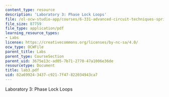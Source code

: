 ```yaml
---
content_type: resource
description: 'Laboratory 3: Phase Lock Loops'
file: /ol-ocw-studio-app/courses/6-331-advanced-circuit-techniques-spring-2002/82a699243437c9217f47822034943ca7_lab3.pdf
file_size: 87759
file_type: application/pdf
learning_resource_types:
- Labs
license: https://creativecommons.org/licenses/by-nc-sa/4.0/
ocw_type: OCWFile
parent_title: Labs
parent_type: CourseSection
parent_uid: 3675e13c-ad05-7b71-2770-47a1006e36de
resourcetype: Document
title: lab3.pdf
uid: 82a69924-3437-c921-7f47-822034943ca7
---
```

Laboratory 3: Phase Lock Loops